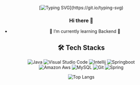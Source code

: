 <div align='center'>
<!--
![header](https://capsule-render.vercel.app/api?type=waving&color=timeAuto&height=300&section=header&text=Welcome!&fontSize=90&animation=fadeIn&fontAlignY=38&desc=saranghein's%20GitHub&descAlignY=51&descAlign=62)
-->

[![Typing SVG](https://readme-typing-svg.demolab.com/?lines=Welcome+to+leegy21's+github!!;)](https://git.io/typing-svg)


### Hi there 👋
- 🌱 I’m currently learning Backend 🌟



## 🛠️ Tech Stacks

![Java](https://img.shields.io/badge/Java-007396.svg?style=flat-square&logo=Java&logoColor=white)
![Visual Studio Code](https://img.shields.io/badge/VisualStudioCode-007ACC?style=flat&logo=VisualStudioCode&logoColor=white)
![Intellij](https://img.shields.io/badge/IntelliJ_IDEA-000000?style=flat&logo=intellij-idea&logoColor=white)
![Springboot](https://img.shields.io/badge/SpringBoot-6DB33F?style=flat-square&logo=SpringBoot&logoColor=white)
<br>
![Amazon Aws](https://img.shields.io/badge/Amazon&AWS-232F3E?style=flat-square&logo=Amazon&AWS&logoColor=white)
![MySQL](https://img.shields.io/badge/MySQL-4479A1?style=flat-square&logo=MySQL&logoColor=white)
![Git](https://img.shields.io/badge/Git-F05032?style=flat-square&logo=Git&logoColor=white)
![Spring](https://img.shields.io/badge/Spring-6DB33F?style=flat-square&logo=Spring&logoColor=white)
  
![Top Langs](https://github-readme-stats.vercel.app/api/top-langs/?username=leegy21&layout=compact)

</div>
